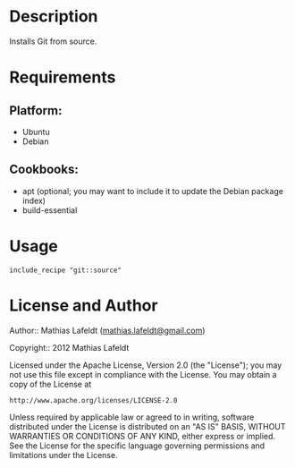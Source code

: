 Description
===========

Installs Git from source.

Requirements
============

## Platform:

* Ubuntu
* Debian

## Cookbooks:

* apt (optional; you may want to include it to update the Debian package index)
* build-essential

Usage
=====

    include_recipe "git::source"

License and Author
==================

Author:: Mathias Lafeldt (<mathias.lafeldt@gmail.com>)

Copyright:: 2012 Mathias Lafeldt

Licensed under the Apache License, Version 2.0 (the "License");
you may not use this file except in compliance with the License.
You may obtain a copy of the License at

    http://www.apache.org/licenses/LICENSE-2.0

Unless required by applicable law or agreed to in writing, software
distributed under the License is distributed on an "AS IS" BASIS,
WITHOUT WARRANTIES OR CONDITIONS OF ANY KIND, either express or implied.
See the License for the specific language governing permissions and
limitations under the License.
